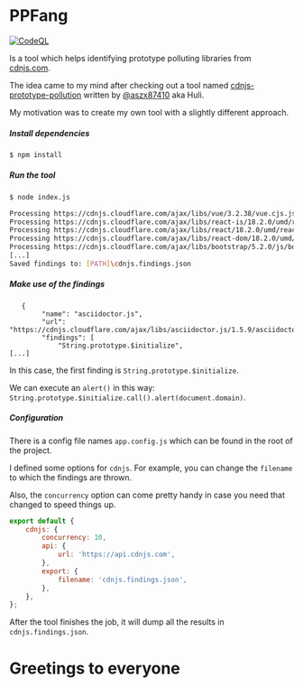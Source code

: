 # PPFang 
[![CodeQL](https://github.com/acuciureanu/ppfang/actions/workflows/codeql-analysis.yml/badge.svg)](https://github.com/acuciureanu/ppfang/actions/workflows/codeql-analysis.yml)

Is a tool which helps identifying prototype polluting libraries from [cdnjs.com](https://cdnjs.com/).

The idea came to my mind after checking out a tool named [cdnjs-prototype-pollution](https://github.com/aszx87410/cdnjs-prototype-pollution)
written by [@aszx87410](https://github.com/aszx87410) aka Huli.

My motivation was to create my own tool with a slightly different approach.

##### Install dependencies

```sh
$ npm install
```

##### Run the tool

```sh
$ node index.js

Processing https://cdnjs.cloudflare.com/ajax/libs/vue/3.2.38/vue.cjs.js ...
Processing https://cdnjs.cloudflare.com/ajax/libs/react-is/18.2.0/umd/react-is.production.min.js ...
Processing https://cdnjs.cloudflare.com/ajax/libs/react/18.2.0/umd/react.production.min.js ...
Processing https://cdnjs.cloudflare.com/ajax/libs/react-dom/18.2.0/umd/react-dom.production.min.js ...
Processing https://cdnjs.cloudflare.com/ajax/libs/bootstrap/5.2.0/js/bootstrap.min.js ...
[...]
Saved findings to: [PATH]\cdnjs.findings.json
```

##### Make use of the findings

```
   {
        "name": "asciidoctor.js",
        "url": "https://cdnjs.cloudflare.com/ajax/libs/asciidoctor.js/1.5.9/asciidoctor.min.js",
        "findings": [
            "String.prototype.$initialize", 
[...]
```

In this case, the first finding is `String.prototype.$initialize`.

We can execute an `alert()` in this way: `String.prototype.$initialize.call().alert(document.domain)`.

##### Configuration

There is a config file names `app.config.js` which can be found in the root of the project.

I defined some options for `cdnjs`. For example, you can change the `filename` to which the findings are thrown.

Also, the `concurrency` option can come pretty handy in case you need that changed to speed things up.

```js
export default {
    cdnjs: {
        concurrency: 10,
        api: {
            url: 'https://api.cdnjs.com',
        },
        export: {
            filename: 'cdnjs.findings.json',
        },
    },
};
```

After the tool finishes the job, it will dump all the results in `cdnjs.findings.json`.

# Greetings to everyone
